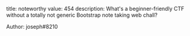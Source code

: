 title: noteworthy
value: 454
description: What's a beginner-friendly CTF without a totally not generic Bootstrap note taking web chall?

Author: joseph#8210

